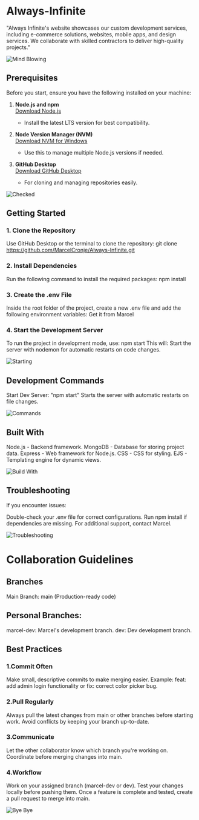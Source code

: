 # Always-Infinite

"Always Infinite's website showcases our custom development services, including e-commerce solutions, websites, mobile apps, and design services. We collaborate with skilled contractors to deliver high-quality projects."

![Mind Blowing](https://media1.giphy.com/media/v1.Y2lkPTc5MGI3NjExajhocTRhbTNxdGg2djd6aXd6bW9kdnYwc2o4MGZhaDJtYTM5bjY3dSZlcD12MV9pbnRlcm5hbF9naWZfYnlfaWQmY3Q9Zw/26ufdipQqU2lhNA4g/giphy.gif)


## Prerequisites

Before you start, ensure you have the following installed on your machine:

1. **Node.js and npm**  
   [Download Node.js](https://nodejs.org/en/download)  
   - Install the latest LTS version for best compatibility.

2. **Node Version Manager (NVM)**  
   [Download NVM for Windows](https://github.com/coreybutler/nvm-windows)  
   - Use this to manage multiple Node.js versions if needed.

3. **GitHub Desktop**  
   [Download GitHub Desktop](https://desktop.github.com/download/)  
   - For cloning and managing repositories easily.


![Checked](https://media2.giphy.com/media/v1.Y2lkPTc5MGI3NjExbnZ3Z3k4OHZoMTdvNWRvZDcyMzZidmIydTZqb2V3ZzViMHcyOGZkOSZlcD12MV9pbnRlcm5hbF9naWZfYnlfaWQmY3Q9Zw/KbvZsN07K9Hy9ZoyR7/giphy.gif)   

## Getting Started

### 1. Clone the Repository
Use GitHub Desktop or the terminal to clone the repository:
git clone https://github.com/MarcelCronje/Always-Infinite.git

### 2. Install Dependencies
Run the following command to install the required packages:
npm install

### 3. Create the .env File
Inside the root folder of the project, create a new .env file and add the following environment variables:
Get it from Marcel

### 4. Start the Development Server
To run the project in development mode, use:
npm start
This will:
Start the server with nodemon for automatic restarts on code changes.

![Starting](https://media0.giphy.com/media/v1.Y2lkPTc5MGI3NjExbDJjM2g3cjVwcmc3bmRoYWhoNHpndzhpNm56a2VwdjR5cDhkODBicCZlcD12MV9pbnRlcm5hbF9naWZfYnlfaWQmY3Q9Zw/d3mlE7uhX8KFgEmY/giphy.gif)

## Development Commands

Start Dev Server:
"npm start"
Starts the server with automatic restarts on file changes.

![Commands](https://media3.giphy.com/media/v1.Y2lkPTc5MGI3NjExczhzOXRqcTA1dWFhb2J6NXNkeGQ3dmYwaDdoMmpieWhsOXUwMWxqeiZlcD12MV9pbnRlcm5hbF9naWZfYnlfaWQmY3Q9Zw/xTiIzGeptfn1sc61xK/giphy.gif)

## Built With

Node.js - Backend framework.
MongoDB - Database for storing project data.
Express - Web framework for Node.js.
CSS - CSS for styling.
EJS - Templating engine for dynamic views.

![Build With](https://media2.giphy.com/media/v1.Y2lkPTc5MGI3NjExZWZxa2JpMXg3bzdwaG4zb3ltczNiZWM4ZHV5dXBzemgzOW1wNm14ciZlcD12MV9pbnRlcm5hbF9naWZfYnlfaWQmY3Q9Zw/fL9klV2v0NK2GhQ9IY/giphy.gif)

## Troubleshooting

If you encounter issues:

Double-check your .env file for correct configurations.
Run npm install if dependencies are missing.
For additional support, contact Marcel.

![Troubleshooting](https://media4.giphy.com/media/v1.Y2lkPTc5MGI3NjExOWV1emxnbGpnZ21pY3R3bjFlNWl6Y2FybmJhOXJndWJ3ZnZ4amJpciZlcD12MV9pbnRlcm5hbF9naWZfYnlfaWQmY3Q9Zw/20k1punZ5bpmM/giphy.gif)

# Collaboration Guidelines

## Branches
Main Branch: main (Production-ready code)

## Personal Branches:
marcel-dev: Marcel's development branch.
dev: Dev development branch.

## Best Practices

### 1.Commit Often
Make small, descriptive commits to make merging easier.
Example: feat: add admin login functionality or fix: correct color picker bug.

### 2.Pull Regularly
Always pull the latest changes from main or other branches before starting work.
Avoid conflicts by keeping your branch up-to-date.

### 3.Communicate
Let the other collaborator know which branch you're working on.
Coordinate before merging changes into main.

### 4.Workflow
Work on your assigned branch (marcel-dev or dev).
Test your changes locally before pushing them.
Once a feature is complete and tested, create a pull request to merge into main.

![Bye Bye](https://media2.giphy.com/media/v1.Y2lkPTc5MGI3NjExN3R4dG56dmR5c2hxOWEyMGVhbjhqc3MxMzNvbmo5cGczZGRxandpOCZlcD12MV9pbnRlcm5hbF9naWZfYnlfaWQmY3Q9Zw/Qdk7jQBfBK6je/giphy.gif)
